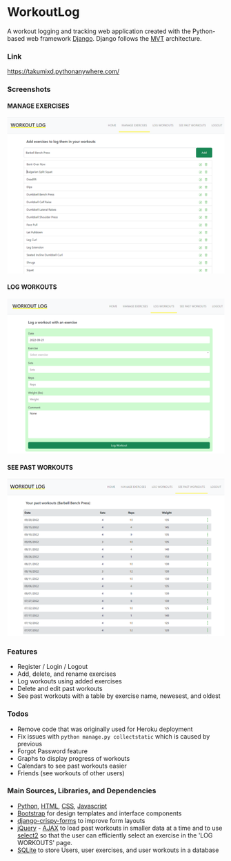# WorkoutLog
A workout logging and tracking web application created with the Python-based web framework [Django](https://www.djangoproject.com/). Django follows the [MVT](https://www.geeksforgeeks.org/django-project-mvt-structure/) architecture. 

### Link
https://takumixd.pythonanywhere.com/

### Screenshots
#### MANAGE EXERCISES
![img-1](READMEimages/step2.PNG)
#### LOG WORKOUTS
![img-2](READMEimages/step3.PNG)
#### SEE PAST WORKOUTS
![img-3](READMEimages/step4.PNG)

### Features
 - Register / Login / Logout
 - Add, delete, and rename exercises
 - Log workouts using added exercises
 - Delete and edit past workouts
 - See past workouts with a table by exercise name, newesest, and oldest 
 
### Todos
 - Remove code that was originally used for Heroku deployment
 - Fix issues with ``python manage.py collectstatic`` which is caused by previous
 - Forgot Password feature
 - Graphs to display progress of workouts
 - Calendars to see past workouts easier
 - Friends (see workouts of other users)

### Main Sources, Libraries, and Dependencies
 - [Python](https://www.python.org/), [HTML](https://html.spec.whatwg.org/multipage/), [CSS](https://www.w3.org/Style/CSS/Overview.en.html), [Javascript](https://www.javascript.com/)
 - [Bootstrap](https://getbootstrap.com/docs/5.0/getting-started/introduction/) for design templates and interface components
 - [django-crispy-forms](https://django-crispy-forms.readthedocs.io/en/latest/) to improve form layouts
 - [jQuery](https://jquery.com/) - [AJAX](https://www.w3schools.com/xml/ajax_intro.asp) to load past workouts in smaller data at a time and to use [select2](https://select2.org/) so that the user can efficiently select an exercise in the 'LOG WORKOUTS' page. 
 - [SQLite](https://www.sqlite.org/index.html) to store Users, user exercises, and user workouts in a database
 
 
 
 
